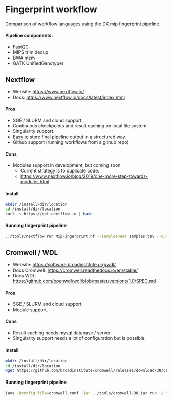# Fingerprint workflow
Comparison of workflow languages using the DX mip fingerprint pipeline.

#### Pipeline components:
- FastQC
- MIPS trim dedup
- BWA mem
- GATK UnifiedGenotyper

## Nextflow
- Website: https://www.nextflow.io/
- Docs: https://www.nextflow.io/docs/latest/index.html

#### Pros
- SGE / SLURM and cloud support.
- Continuous checkpoints and result caching on local file system.
- Singularity support.
- Easy to store final pipeline output in a structured way.
- Github support (running workflows from a github repo)

#### Cons
- Modules support in development, but coming soon.
    - Current strategy is to duplicate code.
    - https://www.nextflow.io/blog/2019/one-more-step-towards-modules.html

#### Install
```bash
mkdir /install/dir/location
cd /install/dir/location
curl -s https://get.nextflow.io | bash
```
#### Running fingerprint pipeline
```bash
../tools/nextflow run MipFingerprint.nf --samplesheet samples.tsv --outdir <output_dir_name>
```

## Cromwell / WDL
- Website: https://software.broadinstitute.org/wdl/
- Docs Cromwell: https://cromwell.readthedocs.io/en/stable/
- Docs WDL: https://github.com/openwdl/wdl/blob/master/versions/1.0/SPEC.md

#### Pros
- SGE / SLURM and cloud support.
- Module support.

#### Cons
- Result caching needs mysql database / server.
- Singularity support needs a lot of configuration but is possible.

#### Install
```bash
mkdir /install/dir/location
cd /install/dir/location
wget https://github.com/broadinstitute/cromwell/releases/download/38/cromwell-38.jar
```

#### Running fingerprint pipeline
```bash
java -Dconfig.file=cromwell.conf -jar ../tools/cromwell-38.jar run -i mip_fingerprint.inputs.json -o mip_fingerprint.options.json MipFingerprint.wdl
```
